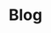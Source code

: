 ---
title: 'Blog'
bookcase_cover_src: 'icons/list.svg'
bookcase_cover_src_dark: 'icons/list_dark.svg'
type: "postcard"
menu: navbar
weight: 4
---